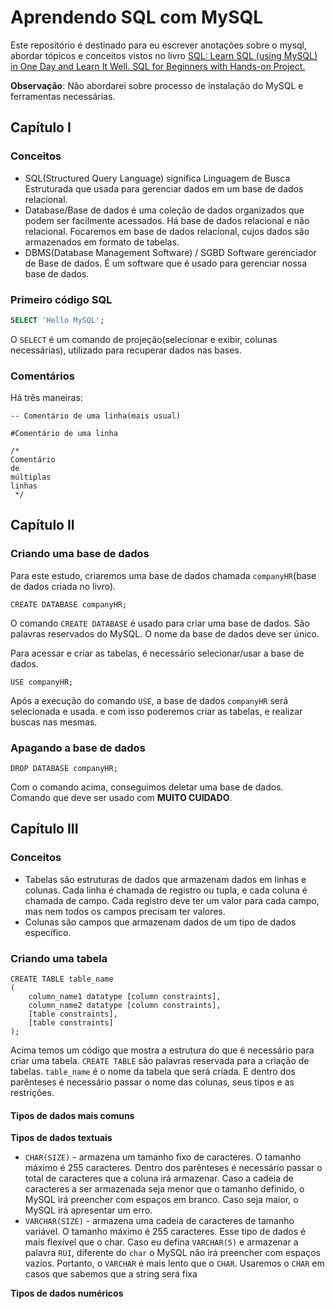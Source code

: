 # Aprendendo SQL com MySQL

Este repositório é destinado para eu escrever anotações sobre o mysql, abordar tópicos e conceitos vistos no
livro [SQL: Learn SQL (using MySQL) in One Day and Learn It Well. SQL for Beginners with Hands-on Project.](https://www.amazon.com/SQL-Beginners-Hands-Project-Project/dp/1731039662?_encoding=UTF8&qid=1628268685&sr=1-9&linkCode=sl1&tag=solutionsre04-20&linkId=6dfcf2bfc4e95af8907fd157b8e78e2c&language=en_US&ref_=as_li_ss_tl)

**Observação**: Não abordarei sobre processo de instalação do MySQL e ferramentas necessárias.

## Capítulo I

### Conceitos

- SQL(Structured Query Language) significa Linguagem de Busca Estruturada que usada para gerenciar dados em um base de
  dados relacional.
- Database/Base de dados é uma coleção de dados organizados que podem ser facilmente acessados. Há base de dados
  relacional e não relacional. Focaremos em base de dados relacional, cujos dados são armazenados em formato de
  tabelas.
- DBMS(Database Management Software) / SGBD Software gerenciador de Base de dados. É um software que é usado para
  gerenciar nossa base de dados.

### Primeiro código SQL

```sql
SELECT 'Hello MySQL';
```

O `SELECT` é um comando de projeção(selecionar e exibir, colunas necessárias), utilizado para recuperar dados nas bases.

### Comentários

Há três maneiras:

```mysql
-- Comentário de uma linha(mais usual)

#Comentário de uma linha

/*
Comentário 
de 
múltiplas 
linhas
 */
```

## Capítulo II

### Criando uma base de dados

Para este estudo, criaremos uma base de dados chamada `companyHR`(base de dados criada no livro).

```mysql
CREATE DATABASE companyHR;
``` 

O comando `CREATE DATABASE` é usado para criar uma base de dados. São palavras reservados do MySQL. O nome da base de
dados deve ser único.

Para acessar e criar as tabelas, é necessário selecionar/usar a base de dados.

```mysql
USE companyHR;
```

Após a execução do comando `USE`, a base de dados `companyHR` será selecionada e usada. e com isso poderemos criar as
tabelas, e realizar buscas nas mesmas.

### Apagando a base de dados

```mysql
DROP DATABASE companyHR;
```

Com o comando acima, conseguimos deletar uma base de dados. Comando que deve ser usado com **MUITO CUIDADO**.

## Capítulo III

### Conceitos

- Tabelas são estruturas de dados que armazenam dados em linhas e colunas. Cada linha é chamada de registro ou tupla, e
  cada coluna é chamada de campo. Cada registro deve ter um valor para cada campo, mas nem todos os campos precisam ter
  valores.
- Colunas são campos que armazenam dados de um tipo de dados específico.

### Criando uma tabela

```
CREATE TABLE table_name
(
    column_name1 datatype [column constraints],
    column_name2 datatype [column constraints],
    [table constraints], 
    [table constraints]
);
```

Acima temos um código que mostra a estrutura do que é necessário para criar uma tabela.
`CREATE TABLE` são palavras reservada para a criação de tabelas. `table_name` é o nome da tabela que será criada. 
E dentro dos parênteses é necessário passar o nome das colunas, seus tipos e as restrições.

#### Tipos de dados mais comuns

**Tipos de dados textuais**
- `CHAR(SIZE)` - armazena um tamanho fixo de caracteres. O tamanho máximo é 255 caracteres. Dentro dos parênteses é 
  necessário passar o total de caracteres que a coluna irá armazenar. Caso a cadeia de caracteres a ser armazenada seja
  menor que o tamanho definido, o MySQL irá preencher com espaços em branco. Caso seja maior, o MySQL irá apresentar
  um erro.
- `VARCHAR(SIZE)` - armazena uma cadeia de caracteres de tamanho variável. O tamanho máximo é 255 caracteres. Esse tipo 
  de dados é mais flexível que o char. Caso eu defina `VARCHAR(5)` e armazenar a palavra `RUI`, diferente do `char` o
  MySQL não irá preencher com espaços vazios. Portanto, o `VARCHAR` é mais lento que o `CHAR`.
  Usaremos o `CHAR` em casos que sabemos que a string será fixa

**Tipos de dados numéricos**




